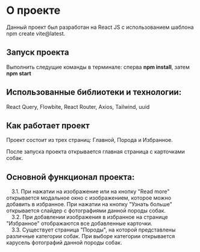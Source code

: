 # О проекте

Данный проект был разработан на React JS с использованием шаблона npm create vite@latest.

## Запуск проекта

Выполнить следущие команды в терминале: сперва **npm install**, затем **npm start**  

## Использованные библиотеки и технологии:

React Query, Flowbite, React Router, Axios, Tailwind, uuid

## Как работает проект

Проект состоит из трех страниц: Главной, Порода и Избранное.

После запуска проекта открывается главная страница с карточками собак.

## Основной функционал проекта:
&ensp;&ensp;3.1. При нажатии на изображение или на кнопку "Read more" открывается модальное окно с изображением, которое можно добавить в избранное. При нажатии на кнопку "Узнать больше" открывается слайдер с фотографиями данной породы собак. <br /> 
&ensp;&ensp;3.2. При добавлении изображения в избранное на странице "Избранное" отображаются все добавленные карточки. <br />
&ensp;&ensp;3.3. Существует страница "Породы", на которой представлены различные категории собак. При выборе категории открывается карусель фотографий данной породы собак. <br />
